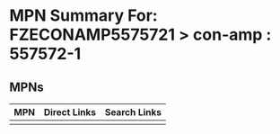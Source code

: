 



# MPN Summary For: FZECONAMP5575721 > con-amp : 557572-1

## MPNs
  

|MPN|Direct Links|Search Links|
| :--- | :--- | :--- |
||||
